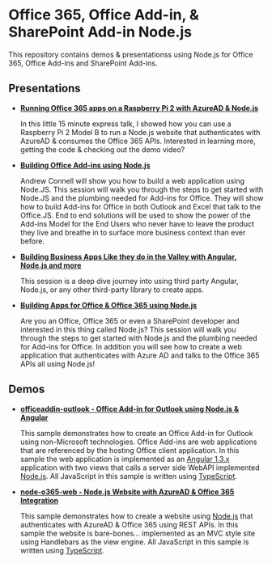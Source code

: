 Office 365, Office Add-in, & SharePoint Add-in Node.js
======================================================
This repository contains demos & presentationss using Node.js for Office 365, Office Add-ins and SharePoint Add-ins.

Presentations
-------------

- **[Running Office 365 apps on a Raspberry Pi 2 with AzureAD & Node.js](pres-raspberrypi.md)**	

	In this little 15 minute express talk, I showed how you can use a Raspberry Pi 2 Model B to run a Node.js website that authenticates with AzureAD & consumes the Office 365 APIs. Interested in learning more, getting the code & checking out the demo video?

- **[Building Office Add-ins using Node.js](pres-officeaddins-nodejs.md)**

	Andrew Connell will show you how to build a web application using Node.JS. This session will walk you through the steps to get started with Node.JS and the plumbing needed for Add-ins for Office. They will show how to build Add-ins for Office in both Outlook and Excel that talk to the Office.JS. End to end solutions will be used to show the power of the Add-ins Model for the End Users who never have to leave the product they live and breathe in to surface more business context than ever before.

- **[Building Business Apps Like they do in the Valley with Angular, Node.js and more](pres-node-angular-valley.md)**

	This session is a deep dive journey into using third party Angular, Node.js, or any other third-party library to create apps.

- **[Building Apps for Office & Office 365 using Node.js](pres-office-apps-nodejs.md)**

	Are you an Office, Office 365 or even a SharePoint developer and interested in this thing called Node.js? This session will walk you through the steps to get started with Node.js and the plumbing needed for Add-ins for Office. In addition you will see how to create a web application that authenticates with Azure AD and talks to the Office 365 APIs all using Node.js!
	
Demos
-----
- **[officeaddin-outlook - Office Add-in for Outlook using Node.js & Angular](officeaddin-outlook)**

	This sample demonstrates how to create an Office Add-in for Outlook using non-Microsoft technologies. Office Add-ins are web applications that are referenced by the hosting Office client application. In this sample the web application is implemented as an [Angular 1.3.x](http://angularjs.org) application with two views that calls a server side WebAPI implemented [Node.js](http://www.nodejs.org). All JavaScript in this sample is written using [TypeScript](http://typescriptlang.org). 

- **[node-o365-web - Node.js Website with AzureAD & Office 365 Integration](node-o365-web)**

	This sample demonstrates how to create a website using [Node.js](http://www.nodejs.org) that authenticates with AzureAD & Office 365 using REST APIs. In this sample the website is bare-bones... implemented as an MVC style site using Handlebars as the view engine. All JavaScript in this sample is written using [TypeScript](http://typescriptlang.org). 